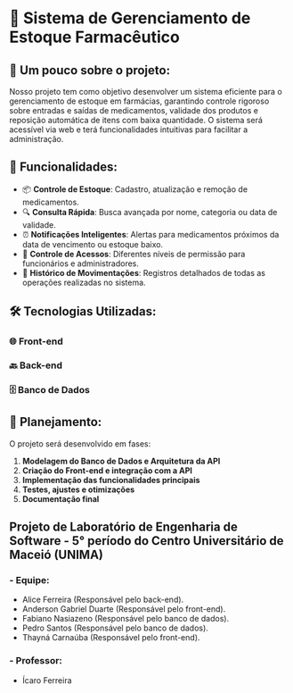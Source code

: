 # 💊 Sistema de Gerenciamento de Estoque Farmacêutico

## 📌 Um pouco sobre o projeto:
Nosso projeto tem como objetivo desenvolver um sistema eficiente para o gerenciamento de estoque em farmácias, garantindo controle rigoroso sobre entradas e saídas de medicamentos, validade dos produtos e reposição automática de itens com baixa quantidade. O sistema será acessível via web e terá funcionalidades intuitivas para facilitar a administração.

## 🚀 Funcionalidades:
- 📦 **Controle de Estoque**: Cadastro, atualização e remoção de medicamentos.
- 🔍 **Consulta Rápida**: Busca avançada por nome, categoria ou data de validade.
- ⏰ **Notificações Inteligentes**: Alertas para medicamentos próximos da data de vencimento ou estoque baixo.
- 🔐 **Controle de Acessos**: Diferentes níveis de permissão para funcionários e administradores.
- 📑 **Histórico de Movimentações**: Registros detalhados de todas as operações realizadas no sistema.

## 🛠 Tecnologias Utilizadas:

### 🌐 Front-end


### 🔙 Back-end


### 🗄 Banco de Dados


## 📅 Planejamento:
O projeto será desenvolvido em fases:
1. **Modelagem do Banco de Dados e Arquitetura da API**
2. **Criação do Front-end e integração com a API**
3. **Implementação das funcionalidades principais**
4. **Testes, ajustes e otimizações**
5. **Documentação final**

## Projeto de Laboratório de Engenharia de Software - 5° período do Centro Universitário de Maceió (UNIMA)
### - Equipe:
- Alice Ferreira (Responsável pelo back-end).
- Anderson Gabriel Duarte (Responsável pelo front-end).
- Fabiano Nasiazeno (Responsável pelo banco de dados).
- Pedro Santos (Responsável pelo banco de dados).
- Thayná Carnaúba (Responsável pelo front-end).
### - Professor:
- Ícaro Ferreira
